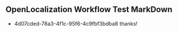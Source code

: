 ## OpenLocalization Workflow Test MarkDown
* 4d07cded-78a3-4f1c-95f6-4c9fbf3bdba8 
thanks!<!--HONumber=Mar16_HO3-->
